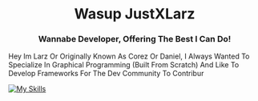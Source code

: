<h1 align="center">Wasup JustXLarz</h1>
<h3 align="center">Wannabe Developer, Offering The Best I Can Do!</h3>


  Hey Im Larz Or Originally Known As Corez Or Daniel, I Always Wanted To Specialize In Graphical Programming (Built From Scratch)
  And Like To Develop Frameworks For The Dev Community To Contribur


  [![My Skills](https://skillicons.dev/icons?i=js,html,css,cpp,java+lua)](https://skillicons.dev)
